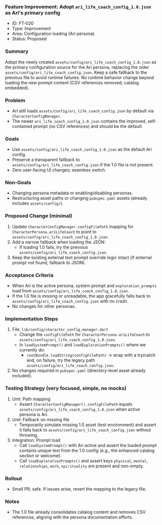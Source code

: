 ### Feature Improvement: Adopt `ari_life_coach_config_1.0.json` as Ari's primary config

- ID: FT-020
- Type: Improvement
- Area: Configuration loading (Ari persona)
- Status: Proposed

### Summary
Adopt the newly created `assets/config/ari_life_coach_config_1.0.json` as the primary configuration source for the Ari persona, replacing the older `assets/config/ari_life_coach_config.json`. Keep a safe fallback to the previous file to avoid runtime failures. No runtime behavior change beyond loading the new prompt content (CSV references removed; catalog embedded).

### Problem
- Ari still loads `assets/config/ari_life_coach_config.json` by default via `CharacterConfigManager`.
- The newer `ari_life_coach_config_1.0.json` contains the improved, self-contained prompt (no CSV references) and should be the default.

### Goals
- Use `assets/config/ari_life_coach_config_1.0.json` as the default Ari config.
- Preserve a transparent fallback to `assets/config/ari_life_coach_config.json` if the 1.0 file is not present.
- Zero user-facing UI changes; seamless switch.

### Non-Goals
- Changing persona metadata or enabling/disabling personas.
- Restructuring asset paths or changing `pubspec.yaml` assets (already includes `assets/config/`).

### Proposed Change (minimal)
1. Update `CharacterConfigManager.configFilePath` mapping for `CharacterPersona.ariLifeCoach` to point to `assets/config/ari_life_coach_config_1.0.json`.
2. Add a narrow fallback when loading the JSON:
   - If loading 1.0 fails, try the previous `assets/config/ari_life_coach_config.json`.
3. Keep the existing external text prompt override logic intact (if external prompt not found, fallback to JSON).

### Acceptance Criteria
- When Ari is the active persona, system prompt and `exploration_prompts` load from `assets/config/ari_life_coach_config_1.0.json`.
- If the 1.0 file is missing or unreadable, the app gracefully falls back to `assets/config/ari_life_coach_config.json` with no crash.
- No changes for other personas.

### Implementation Steps
1. File: `lib/config/character_config_manager.dart`
   - Change the `configFilePath` for `CharacterPersona.ariLifeCoach` to `assets/config/ari_life_coach_config_1.0.json`.
   - In `loadSystemPrompt()` and `loadExplorationPrompts()` where we currently do:
     - `rootBundle.loadString(configFilePath)` → wrap with a try/catch and, on failure, try the legacy path `assets/config/ari_life_coach_config.json`.
2. No changes required in `pubspec.yaml` (directory-level asset already included).

### Testing Strategy (very focused, simple, no mocks)
1. Unit: Path mapping
   - Assert `CharacterConfigManager().configFilePath` equals `assets/config/ari_life_coach_config_1.0.json` when active persona is Ari.
2. Unit: Fallback on missing file
   - Temporarily simulate missing 1.0 asset (test environment) and assert it falls back to `assets/config/ari_life_coach_config.json` without throwing.
3. Integration: Prompt load
   - Call `loadSystemPrompt()` with Ari active and assert the loaded prompt contains unique text from the 1.0 config (e.g., the enhanced catalog section or welcome).
   - Call `loadExplorationPrompts()` and assert keys `physical`, `mental`, `relationships`, `work`, `spirituality` are present and non-empty.

### Rollout
- Small PR; safe. If issues arise, revert the mapping to the legacy file.

### Notes
- The 1.0 file already consolidates catalog content and removes CSV references, aligning with the persona documentation efforts.


